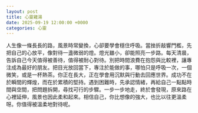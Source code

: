 ```yaml
---
layout: post
title: 心靈雞湯
date: 2025-09-19 12:00:00 +0000
categories: 心靈
---
```


人生像一條長長的路，風景時常變換，心卻要學會穩住呼吸。當挫折敲響門檻，先把自己的心放平，像對待一盞微弱的燈。燈光雖小，卻能照亮一步路。每天清晨，告訴自己今天值得被善待，值得被耐心對待。別把時間浪費在抱怨與比較裡，讓專注成為最好的朋友。把目光放回當下，專注於能做的事，哪怕只是呼吸一次，一個微笑，或是一杯熱茶。你正在長大，正在學會用沉默與行動去回應世界。成功不在於瞬間的輝煌，而在於累積的堅持。遇到困難時，先承認情緒，再給自己一點點時間與空間，把問題拆開，尋找可行的步驟。一步一步地走，終於會發現，原來路在心裡延伸，風景也因此柔和起來。相信自己，你比想像的強大，也比以往更溫柔呀。你值得被溫柔地對待呢。